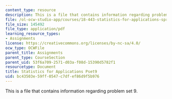 ```yaml
---
content_type: resource
description: This is a file that contains information regarding problem set 9.
file: /ol-ocw-studio-app/courses/18-443-statistics-for-applications-spring-2015/bc43503e59ff0547c7dfef86d9f5b976_MIT18_443S15_Pset9.pdf
file_size: 145492
file_type: application/pdf
learning_resource_types:
- Assignments
license: https://creativecommons.org/licenses/by-nc-sa/4.0/
ocw_type: OCWFile
parent_title: Assignments
parent_type: CourseSection
parent_uid: 53f6a709-2571-d03a-f08d-15390d5782f1
resourcetype: Document
title: Statistics for Applications Pset9
uid: bc43503e-59ff-0547-c7df-ef86d9f5b976
---
```

This is a file that contains information regarding problem set 9.
